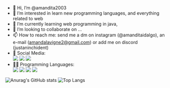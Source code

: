 - 👋 Hi, I’m @amandita2003
- 👀 I’m interested in learn new programming languages, and everything related to web
- 🌱 I’m currently learning web programming in java, 
- 💞️ I’m looking to collaborate on ...
- 📫 How to reach me: send me a dm on instagram (@amanditaidalgo), an e-mail (amandalavigne2@gmail.com) or add me on discord (justaninchident)
- 📲 Social Media: <br> [<img src = "https://img.shields.io/badge/instagram-%23E4405F.svg?&style=for-the-badge&logo=instagram&logoColor=white">](https://www.instagram.com/amanditaidalgo/) [<img src = "https://img.shields.io/badge/Gmail-D14836?style=for-the-badge&logo=gmail&logoColor=white">](amandalavigne2@gmail.com) <img src = "https://img.shields.io/badge/Discord-5865F2?style=for-the-badge&logo=discord&logoColor=white">
- 👩‍💻 Programming Languages: <br>
<img src = "https://img.shields.io/badge/C-00599C?style=for-the-badge&logo=c&logoColor=white"> <img src = "https://img.shields.io/badge/CSS3-1572B6?style=for-the-badge&logo=css3&logoColor=white"> <img src = "https://img.shields.io/badge/HTML5-E34F26?style=for-the-badge&logo=html5&logoColor=white"> <img src = "https://img.shields.io/badge/JavaScript-323330?style=for-the-badge&logo=javascript&logoColor=F7DF1E">

![Anurag's GitHub stats](https://github-readme-stats.vercel.app/api?username=amandita2003&show_icons=true&theme=tokyonight)
![Top Langs](https://github-readme-stats.vercel.app/api/top-langs/?username=amandita2003&layout=compact&theme=tokyonight)


<!---
amandita2003/amandita2003 is a ✨ special ✨ repository because its `README.md` (this file) appears on your GitHub profile.
You can click the Preview link to take a look at your changes.
--->
